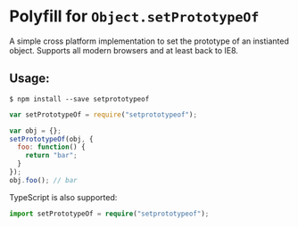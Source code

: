 # Polyfill for `Object.setPrototypeOf`

A simple cross platform implementation to set the prototype of an instianted object. Supports all modern browsers and at least back to IE8.

## Usage:

```
$ npm install --save setprototypeof
```

```javascript
var setPrototypeOf = require("setprototypeof");

var obj = {};
setPrototypeOf(obj, {
  foo: function() {
    return "bar";
  }
});
obj.foo(); // bar
```

TypeScript is also supported:

```typescript
import setPrototypeOf = require("setprototypeof");
```
